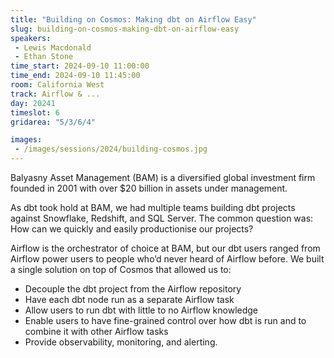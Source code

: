 ```yaml
---
title: "Building on Cosmos: Making dbt on Airflow Easy"
slug: building-on-cosmos-making-dbt-on-airflow-easy
speakers:
 - Lewis Macdonald
 - Ethan Stone
time_start: 2024-09-10 11:00:00
time_end: 2024-09-10 11:45:00
room: California West
track: Airflow & ...
day: 20241
timeslot: 6
gridarea: "5/3/6/4"

images: 
 - /images/sessions/2024/building-cosmos.jpg
---
```


Balyasny Asset Management (BAM) is a diversified global investment firm founded in 2001 with over $20 billion in assets under management. 
 
As dbt took hold at BAM, we had multiple teams building dbt projects against Snowflake, Redshift, and SQL Server. The common question was: How can we quickly and easily productionise our projects? 
 
Airflow is the orchestrator of choice at BAM, but our dbt users ranged from Airflow power users to people who’d never heard of Airflow before. We built a single solution on top of Cosmos that allowed us to: 
 
 - Decouple the dbt project from the Airflow repository  
 - Have each dbt node run as a separate Airflow task 
 - Allow users to run dbt with little to no Airflow knowledge 
 - Enable users to have fine-grained control over how dbt is run and to combine it with other Airflow tasks 
 - Provide observability, monitoring, and alerting.
